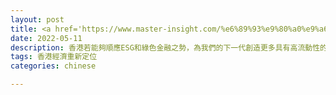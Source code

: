 ```yaml
---
layout: post
title: <a href='https://www.master-insight.com/%e6%89%93%e9%80%a0%e9%a6%99%e6%b8%af%e6%88%90esg%e9%83%bd%e6%9c%83-%e9%82%81%e5%90%91%e9%9b%b6%e7%a2%b3%e7%b6%93%e6%bf%9f/' target="_blank">打造香港成ESG都會 邁向零碳經濟</a> 
date: 2022-05-11 
description: 香港若能夠順應ESG和綠色金融之勢，為我們的下一代創造更多具有高流動性的新工作，鞏固其國際金融中心的地位，自能穩步邁向可持續發展的綠色經濟。
tags: 香港經濟重新定位
categories: chinese

---
```

